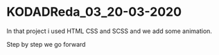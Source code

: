 # KODADReda_03_20-03-2020

In that project i used HTML CSS and SCSS and we add some animation.

Step by step we go forward
